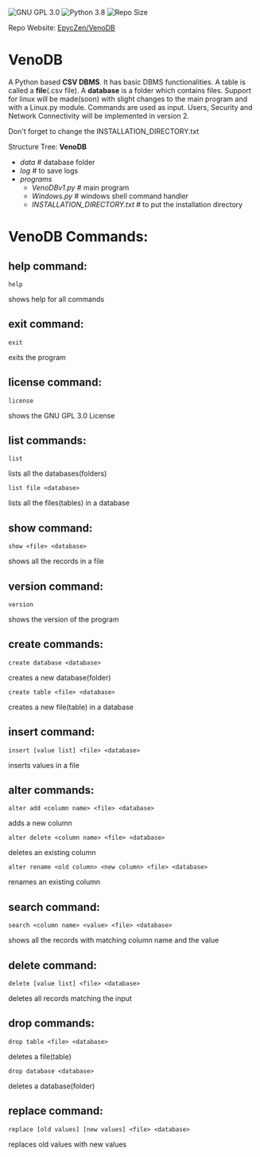 ![GNU GPL 3.0](https://img.shields.io/github/license/EpycZen/VenoDB)
![Python 3.8](https://img.shields.io/badge/python-3.8-green.svg)
![Repo Size](https://img.shields.io/github/repo-size/EpycZen/VenoDB)

Repo Website:
[EpycZen/VenoDB](https://EpycZen.GitHub.io/VenoDB)

# VenoDB
A Python based **CSV DBMS**.
It has basic DBMS functionalities. 
A table is called a **file**(.csv file).
A **database** is a folder which contains files.
Support for linux will be made(soon) with slight changes to the main program and with a Linux.py module.
Commands are used as input.
Users, Security and Network Connectivity will be implemented in version 2.

Don't forget to change the INSTALLATION_DIRECTORY.txt

Structure Tree:
**VenoDB**
- *data* # database folder
- *log* # to save logs
- *programs*
  - *VenoDBv1.py* # main program
  - *Windows.py* # windows shell command handler
  - *INSTALLATION_DIRECTORY.txt* # to put the installation directory
  
# VenoDB Commands:

## help command:
    help
 shows help for all commands

## exit command:
    exit
exits the program

## license command:
    license
shows the GNU GPL 3.0 License

## list commands:
    list
lists all the databases(folders)

    list file <database>
lists all the files(tables) in a database

## show command:
    show <file> <database>
shows all the records in a file

## version command:
    version
shows the version of the program

## create commands:
    create database <database>
creates a new database(folder)

    create table <file> <database>
creates a new file(table) in a database

## insert command:
    insert [value list] <file> <database>
inserts values in a file

## alter commands:
    alter add <column name> <file> <database>
adds a new column

    alter delete <column name> <file> <database>
deletes an existing column

    alter rename <old column> <new column> <file> <database>
renames an existing column

## search command:
    search <column name> <value> <file> <database>
shows all the records with matching column name and the value

## delete command:
    delete [value list] <file> <database>
deletes all records matching the input

## drop commands:
    drop table <file> <database>
deletes a file(table)
        
    drop database <database>
deletes a database(folder)

## replace command:
    replace [old values] [new values] <file> <database>
replaces old values with new values
